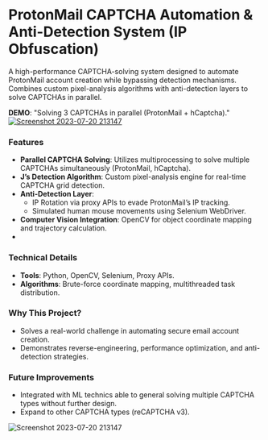 # ProtonMail CAPTCHA Automation & Anti-Detection System (IP Obfuscation)
A high-performance CAPTCHA-solving system designed to automate ProtonMail account creation while bypassing detection mechanisms. Combines custom pixel-analysis algorithms with anti-detection layers to solve CAPTCHAs in parallel.


**DEMO**:
"Solving 3 CAPTCHAs in parallel (ProtonMail + hCaptcha)."
[![Screenshot 2023-07-20 213147](https://github.com/user-attachments/assets/6a5c0b1a-f13e-4a04-8930-9422bea3611f)](https://streamable.com/cl47bj)

### Features
- **Parallel CAPTCHA Solving**: Utilizes multiprocessing to solve multiple CAPTCHAs simultaneously (ProtonMail, hCaptcha).  
- **J’s Detection Algorithm**: Custom pixel-analysis engine for real-time CAPTCHA grid detection.  
- **Anti-Detection Layer**:  
  - IP Rotation via proxy APIs to evade ProtonMail’s IP tracking.  
  - Simulated human mouse movements using Selenium WebDriver.  
- **Computer Vision Integration**: OpenCV for object coordinate mapping and trajectory calculation.
- 
### Technical Details  
- **Tools**: Python, OpenCV, Selenium, Proxy APIs.  
- **Algorithms**: Brute-force coordinate mapping, multithreaded task distribution.

### Why This Project?  
- Solves a real-world challenge in automating secure email account creation.  
- Demonstrates reverse-engineering, performance optimization, and anti-detection strategies.  

### Future Improvements  
- Integrated with ML technics able to general solving multiple CAPTCHA types without further design.
- Expand to other CAPTCHA types (reCAPTCHA v3).  

![Screenshot 2023-07-20 213147](https://github.com/user-attachments/assets/677d965e-0b14-4e25-8c65-2761828a3ca0)

